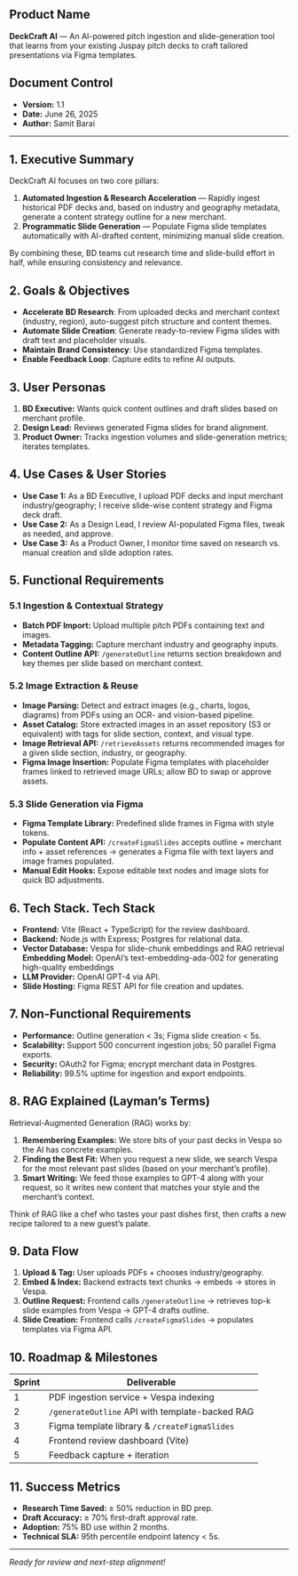 ## Product Name

**DeckCraft AI** — An AI-powered pitch ingestion and slide-generation tool that learns from your existing Juspay pitch decks to craft tailored presentations via Figma templates.

## Document Control

* **Version:** 1.1
* **Date:** June 26, 2025
* **Author:** Samit Barai

---

## 1. Executive Summary

DeckCraft AI focuses on two core pillars:

1. **Automated Ingestion & Research Acceleration** — Rapidly ingest historical PDF decks and, based on industry and geography metadata, generate a content strategy outline for a new merchant.
2. **Programmatic Slide Generation** — Populate Figma slide templates automatically with AI-drafted content, minimizing manual slide creation.

By combining these, BD teams cut research time and slide-build effort in half, while ensuring consistency and relevance.

## 2. Goals & Objectives

* **Accelerate BD Research**: From uploaded decks and merchant context (industry, region), auto-suggest pitch structure and content themes.
* **Automate Slide Creation**: Generate ready-to-review Figma slides with draft text and placeholder visuals.
* **Maintain Brand Consistency**: Use standardized Figma templates.
* **Enable Feedback Loop**: Capture edits to refine AI outputs.

## 3. User Personas

1. **BD Executive:** Wants quick content outlines and draft slides based on merchant profile.
2. **Design Lead:** Reviews generated Figma slides for brand alignment.
3. **Product Owner:** Tracks ingestion volumes and slide-generation metrics; iterates templates.

## 4. Use Cases & User Stories

* **Use Case 1:** As a BD Executive, I upload PDF decks and input merchant industry/geography; I receive slide-wise content strategy and Figma deck draft.
* **Use Case 2:** As a Design Lead, I review AI-populated Figma files, tweak as needed, and approve.
* **Use Case 3:** As a Product Owner, I monitor time saved on research vs. manual creation and slide adoption rates.

## 5. Functional Requirements

### 5.1 Ingestion & Contextual Strategy

* **Batch PDF Import:** Upload multiple pitch PDFs containing text and images.
* **Metadata Tagging:** Capture merchant industry and geography inputs.
* **Content Outline API:** `/generateOutline` returns section breakdown and key themes per slide based on merchant context.

### 5.2 Image Extraction & Reuse

* **Image Parsing:** Detect and extract images (e.g., charts, logos, diagrams) from PDFs using an OCR- and vision-based pipeline.
* **Asset Catalog:** Store extracted images in an asset repository (S3 or equivalent) with tags for slide section, context, and visual type.
* **Image Retrieval API:** `/retrieveAssets` returns recommended images for a given slide section, industry, or geography.
* **Figma Image Insertion:** Populate Figma templates with placeholder frames linked to retrieved image URLs; allow BD to swap or approve assets.

### 5.3 Slide Generation via Figma

* **Figma Template Library:** Predefined slide frames in Figma with style tokens.
* **Populate Content API:** `/createFigmaSlides` accepts outline + merchant info + asset references → generates a Figma file with text layers and image frames populated.
* **Manual Edit Hooks:** Expose editable text nodes and image slots for quick BD adjustments.

## 6. Tech Stack. Tech Stack

* **Frontend:** Vite (React + TypeScript) for the review dashboard.
* **Backend:** Node.js with Express; Postgres for relational data.
* **Vector Database:** Vespa for slide-chunk embeddings and RAG retrieval
  **Embedding Model:** OpenAI’s text-embedding-ada-002 for generating high-quality embeddings
* **LLM Provider:** OpenAI GPT-4 via API.
* **Slide Hosting:** Figma REST API for file creation and updates.

## 7. Non-Functional Requirements

* **Performance:** Outline generation < 3s; Figma slide creation < 5s.
* **Scalability:** Support 500 concurrent ingestion jobs; 50 parallel Figma exports.
* **Security:** OAuth2 for Figma; encrypt merchant data in Postgres.
* **Reliability:** 99.5% uptime for ingestion and export endpoints.

## 8. RAG Explained (Layman’s Terms)

Retrieval-Augmented Generation (RAG) works by:

1. **Remembering Examples:** We store bits of your past decks in Vespa so the AI has concrete examples.
2. **Finding the Best Fit:** When you request a new slide, we search Vespa for the most relevant past slides (based on your merchant’s profile).
3. **Smart Writing:** We feed those examples to GPT-4 along with your request, so it writes new content that matches your style and the merchant’s context.

Think of RAG like a chef who tastes your past dishes first, then crafts a new recipe tailored to a new guest’s palate.

## 9. Data Flow

1. **Upload & Tag:** User uploads PDFs + chooses industry/geography.
2. **Embed & Index:** Backend extracts text chunks → embeds → stores in Vespa.
3. **Outline Request:** Frontend calls `/generateOutline` → retrieves top-k slide examples from Vespa → GPT-4 drafts outline.
4. **Slide Creation:** Frontend calls `/createFigmaSlides` → populates templates via Figma API.

## 10. Roadmap & Milestones

| Sprint | Deliverable                                     |
| ------ | ----------------------------------------------- |
| 1      | PDF ingestion service + Vespa indexing          |
| 2      | `/generateOutline` API with template-backed RAG |
| 3      | Figma template library & `/createFigmaSlides`   |
| 4      | Frontend review dashboard (Vite)                |
| 5      | Feedback capture + iteration                    |

## 11. Success Metrics

* **Research Time Saved:** ≥ 50% reduction in BD prep.
* **Draft Accuracy:** ≥ 70% first-draft approval rate.
* **Adoption:** 75% BD use within 2 months.
* **Technical SLA:** 95th percentile endpoint latency < 5s.

---

*Ready for review and next-step alignment!*

